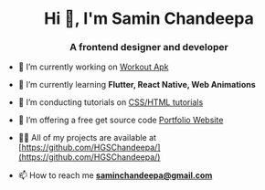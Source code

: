 <h1 align="center">Hi 👋, I'm Samin Chandeepa</h1>
<h3 align="center">A frontend designer and developer</h3>

- 🔭 I’m currently working on [Workout Apk](https://github.com/HGSChandeepa/)

- 🌱 I’m currently learning **Flutter, React Native, Web Animations**

- 👯 I’m conducting tutorials on [CSS/HTML tutorials](https://github.com/HGSChandeepa/)

- 🤝 I’m offering a free get source code [Portfolio Website](https://github.com/HGSChandeepa/)

- 👨‍💻 All of my projects are available at [https://github.com/HGSChandeepa/](https://github.com/HGSChandeepa/)

- 📫 How to reach me **saminchandeepa@gmail.com**


